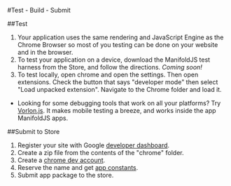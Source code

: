 #Test - Build - Submit

##Test

1. Your application uses the same rendering and JavaScript Engine as the Chrome Browser so most of you testing can be done on your website and in the browser.
2. To test your application on a device, download the ManifoldJS test harness from the Store, and follow the directions. _Coming soon!_
3. To test locally, open chrome and open the settings. Then open extensions. Check the button that says "developer mode" then select "Load unpacked extension". Navigate to the Chrome folder and load it.

  - Looking for some debugging tools that work on all your platforms? Try [Vorlon.js](http://www.vorlonjs.io). It makes mobile testing a breeze, and works inside the app ManifoldJS apps.

##Submit to Store

1. Register your site with Google [developer dashboard](https://support.google.com/webmasters/answer/34592?hl=en).
2. Create a zip file from the contents of the "chrome" folder.
3. Create a [chrome dev account](https://chrome.google.com/webstore/developer/dashboard).
2. Reserve the name and get [app constants](https://developer.chrome.com/webstore/publish).
3. Submit app package to the store.
